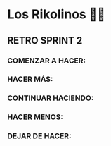 # Los Rikolinos 👨‍🍳


 
## RETRO SPRINT 2


### COMENZAR A HACER:



### HACER MÁS:



### CONTINUAR HACIENDO:



### HACER MENOS:


### DEJAR DE HACER:



